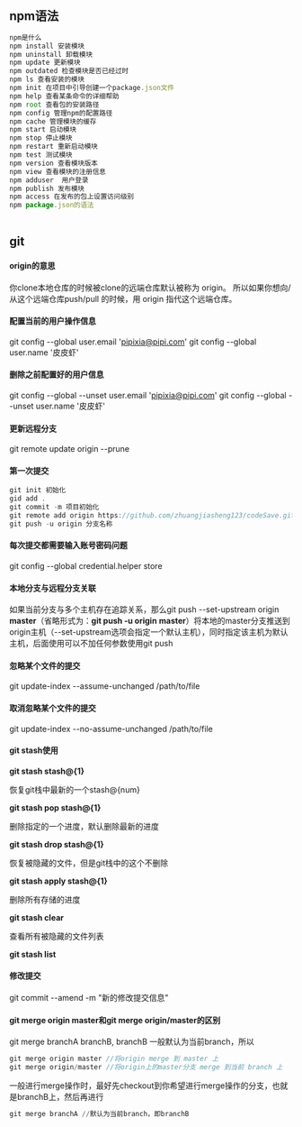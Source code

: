 ## npm语法

```js
npm是什么
npm install 安装模块
npm uninstall 卸载模块
npm update 更新模块
npm outdated 检查模块是否已经过时
npm ls 查看安装的模块
npm init 在项目中引导创建一个package.json文件
npm help 查看某条命令的详细帮助
npm root 查看包的安装路径
npm config 管理npm的配置路径
npm cache 管理模块的缓存
npm start 启动模块
npm stop 停止模块
npm restart 重新启动模块
npm test 测试模块
npm version 查看模块版本
npm view 查看模块的注册信息
npm adduser  用户登录
npm publish 发布模块
npm access 在发布的包上设置访问级别
npm package.json的语法
 
```

## git

#### origin的意思

你clone本地仓库的时候被clone的远端仓库默认被称为 origin。 所以如果你想向/从这个远端仓库push/pull 的时候，用 origin 指代这个远端仓库。

#### 配置当前的用户操作信息

git config --global user.email 'pipixia@pipi.com'
git config --global user.name '皮皮虾'

#### 删除之前配置好的用户信息

git config --global --unset user.email 'pipixia@pipi.com'
git config --global --unset user.name  '皮皮虾'

#### 更新远程分支

git remote update origin --prune

#### 第一次提交

```js
git init 初始化
gid add .
git commit -m 项目初始化
git remote add origin https://github.com/zhuangjiasheng123/codeSave.git
git push -u origin 分支名称
```

#### 每次提交都需要输入账号密码问题

git config --global credential.helper store

#### 本地分支与远程分支关联

如果当前分支与多个主机存在追踪关系，那么git push --set-upstream origin **master**（省略形式为：**git push -u origin** **master**）将本地的master分支推送到origin主机（--set-upstream选项会指定一个默认主机），同时指定该主机为默认主机，后面使用可以不加任何参数使用git push

#### 忽略某个文件的提交

git update-index --assume-unchanged /path/to/file

#### 取消忽略某个文件的提交

git update-index --no-assume-unchanged /path/to/file

#### git stash使用

**git stash stash@{1}**

恢复git栈中最新的一个stash@{num}

**git stash pop stash@{1}**

删除指定的一个进度，默认删除最新的进度

**git stash drop stash@{1}**

恢复被隐藏的文件，但是git栈中的这个不删除

**git stash apply stash@{1}**

删除所有存储的进度

**git stash clear**

查看所有被隐藏的文件列表

**git stash list**

#### 修改提交

git commit --amend -m "新的修改提交信息"

#### git merge origin master和git merge origin/master的区别

git merge branchA branchB, branchB 一般默认为当前branch，所以

```js
git merge origin master //将origin merge 到 master 上
git merge origin/master //将origin上的master分支 merge 到当前 branch 上
```

一般进行merge操作时，最好先checkout到你希望进行merge操作的分支，也就是branchB上，然后再进行

```awk
git merge branchA //默认为当前branch，即branchB
```
